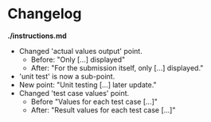 # Changelog

**./instructions.md**
* Changed 'actual values output' point.
	* Before: "Only [...] displayed"
	* After: "For the submission itself, only [...] displayed."
* 'unit test' is now a sub-point.
* New point: "Unit testing [...] later update."
* Changed 'test case values' point.
	* Before "Values for each test case [...]"
	* After: "Result values for each test case [...]"
